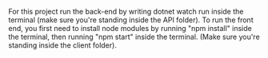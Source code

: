 For this project run the back-end by writing dotnet watch run inside the terminal (make sure you're standing inside the API folder).
To run the front end, you first need to install node modules by running "npm install" inside the terminal, then running "npm start" inside the terminal. (Make sure you're standing inside the client folder).

